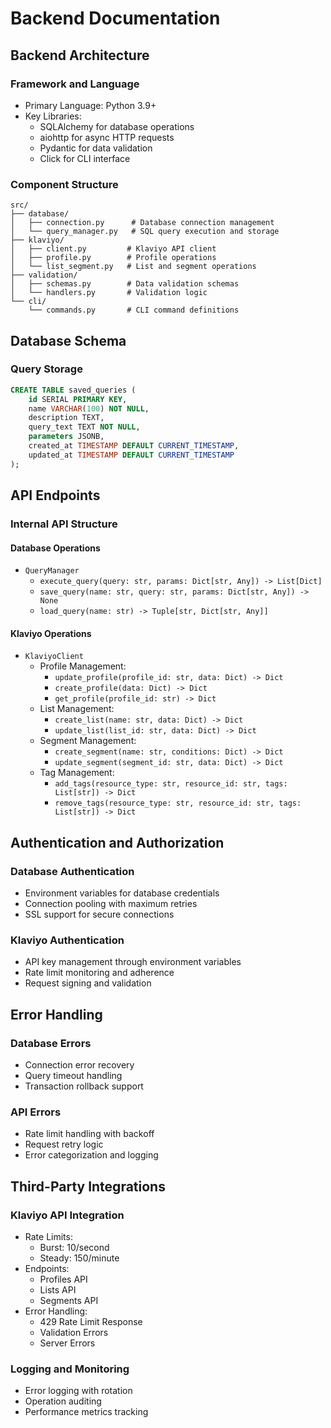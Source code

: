 # Backend Documentation

## Backend Architecture

### Framework and Language

- Primary Language: Python 3.9+
- Key Libraries:
  - SQLAlchemy for database operations
  - aiohttp for async HTTP requests
  - Pydantic for data validation
  - Click for CLI interface

### Component Structure

```
src/
├── database/
│   ├── connection.py      # Database connection management
│   └── query_manager.py   # SQL query execution and storage
├── klaviyo/
│   ├── client.py         # Klaviyo API client
│   ├── profile.py        # Profile operations
│   └── list_segment.py   # List and segment operations
├── validation/
│   ├── schemas.py        # Data validation schemas
│   └── handlers.py       # Validation logic
└── cli/
    └── commands.py       # CLI command definitions
```

## Database Schema

### Query Storage

```sql
CREATE TABLE saved_queries (
    id SERIAL PRIMARY KEY,
    name VARCHAR(100) NOT NULL,
    description TEXT,
    query_text TEXT NOT NULL,
    parameters JSONB,
    created_at TIMESTAMP DEFAULT CURRENT_TIMESTAMP,
    updated_at TIMESTAMP DEFAULT CURRENT_TIMESTAMP
);
```

## API Endpoints

### Internal API Structure

#### Database Operations

- `QueryManager`
  - `execute_query(query: str, params: Dict[str, Any]) -> List[Dict]`
  - `save_query(name: str, query: str, params: Dict[str, Any]) -> None`
  - `load_query(name: str) -> Tuple[str, Dict[str, Any]]`

#### Klaviyo Operations

- `KlaviyoClient`
  - Profile Management:
    - `update_profile(profile_id: str, data: Dict) -> Dict`
    - `create_profile(data: Dict) -> Dict`
    - `get_profile(profile_id: str) -> Dict`
  - List Management:
    - `create_list(name: str, data: Dict) -> Dict`
    - `update_list(list_id: str, data: Dict) -> Dict`
  - Segment Management:
    - `create_segment(name: str, conditions: Dict) -> Dict`
    - `update_segment(segment_id: str, data: Dict) -> Dict`
  - Tag Management:
    - `add_tags(resource_type: str, resource_id: str, tags: List[str]) -> Dict`
    - `remove_tags(resource_type: str, resource_id: str, tags: List[str]) -> Dict`

## Authentication and Authorization

### Database Authentication

- Environment variables for database credentials
- Connection pooling with maximum retries
- SSL support for secure connections

### Klaviyo Authentication

- API key management through environment variables
- Rate limit monitoring and adherence
- Request signing and validation

## Error Handling

### Database Errors

- Connection error recovery
- Query timeout handling
- Transaction rollback support

### API Errors

- Rate limit handling with backoff
- Request retry logic
- Error categorization and logging

## Third-Party Integrations

### Klaviyo API Integration

- Rate Limits:
  - Burst: 10/second
  - Steady: 150/minute
- Endpoints:
  - Profiles API
  - Lists API
  - Segments API
- Error Handling:
  - 429 Rate Limit Response
  - Validation Errors
  - Server Errors

### Logging and Monitoring

- Error logging with rotation
- Operation auditing
- Performance metrics tracking
